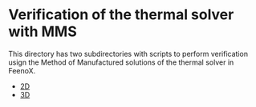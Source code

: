 # Verification of the thermal solver with MMS

This directory has two subdirectories with scripts to perform verification usign the Method of Manufactured solutions of the thermal solver in FeenoX.

 * [2D](2d)
 * [3D](3d)

